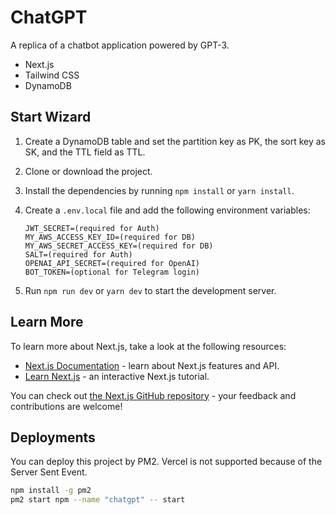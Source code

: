 # ChatGPT

A replica of a chatbot application powered by GPT-3.

- Next.js
- Tailwind CSS
- DynamoDB

## Start Wizard

1. Create a DynamoDB table and set the partition key as PK, the sort key as SK, and the TTL field as TTL.
2. Clone or download the project.
3. Install the dependencies by running `npm install` or `yarn install`.
4. Create a `.env.local` file and add the following environment variables:
    
    ```
    JWT_SECRET=(required for Auth)
    MY_AWS_ACCESS_KEY_ID=(required for DB)
    MY_AWS_SECRET_ACCESS_KEY=(required for DB)
    SALT=(required for Auth)
    OPENAI_API_SECRET=(required for OpenAI)
    BOT_TOKEN=(optional for Telegram login)
    ```
   
5. Run `npm run dev` or `yarn dev` to start the development server.

## Learn More

To learn more about Next.js, take a look at the following resources:

- [Next.js Documentation](https://nextjs.org/docs) - learn about Next.js features and API.
- [Learn Next.js](https://nextjs.org/learn) - an interactive Next.js tutorial.

You can check out [the Next.js GitHub repository](https://github.com/vercel/next.js/) - your feedback and contributions are welcome!

## Deployments

You can deploy this project by PM2. Vercel is not supported because of the Server Sent Event.

```bash
npm install -g pm2
pm2 start npm --name "chatgpt" -- start
```